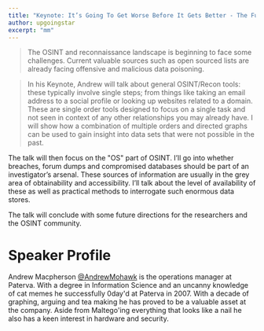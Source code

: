 ```yaml
---
title: "Keynote: It’s Going To Get Worse Before It Gets Better - The Future of Recon Data Mining"
author: upgoingstar
excerpt: "mm"
---
```


> The OSINT and reconnaissance landscape is beginning to face some challenges. Current valuable sources such as open sourced lists are already facing offensive and malicious data poisoning. 

> In his Keynote, Andrew will talk about general OSINT/Recon tools: these typically involve single steps; from things like taking an email address to a social profile or looking up websites related to a domain. These are single order tools designed to focus on a single task and not seen in context of any other relationships you may already have. I will show how a combination of multiple orders and directed graphs can be used to gain insight into data sets that were not possible in the past.

The talk will then focus on the "OS" part of OSINT. I’ll go into whether breaches, forum dumps and compromised databases should be part of an investigator’s arsenal. These sources of information are usually in the grey area of obtainability and accessibility. I’ll talk about the level of availability of these as well as practical methods to interrogate such enormous data stores. 

The talk will conclude with some future directions for the researchers and the OSINT community. 

# Speaker Profile

Andrew Macpherson [@AndrewMohawk](https://twitter.com/AndrewMohawk) is the operations manager at Paterva. With a degree in Information Science and an uncanny knowledge of cat memes he successfully 0day'd at Paterva in 2007. With a decade of graphing, arguing and tea making he has proved to be a valuable asset at the company. Aside from Maltego'ing everything that looks like a nail he also has a keen interest in hardware and security.



